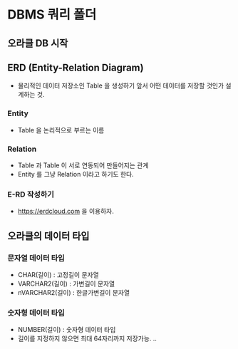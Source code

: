 # DBMS 쿼리 폴더

## 오라클 DB 시작

## ERD (Entity-Relation Diagram)
* 물리적인 데이터 저장소인 Table 을 생성하기 앞서 어떤 데이터를 저장할 것인가 설계하는 것.

### Entity
* Table 을 논리적으로 부르는 이름

### Relation
* Table 과 Table 이 서로 연동되어 만들어지는 관계
* Entity 를 그냥 Relation 이라고 하기도 한다.

### E-RD 작성하기
* https://erdcloud.com 을 이용하자.

## 오라클의 데이터 타입
### 문자열 데이터 타입
* CHAR(길이) : 고정길이 문자열
* VARCHAR2(길이) : 가변길이 문자열
* nVARCHAR2(길이) : 한글가변길이 문자열

### 숫자형 데이터 타입
* NUMBER(길이) : 숫자형 데이터 타입
* 길이를 지정하지 않으면 최대 64자리까지 저장가능.
..

